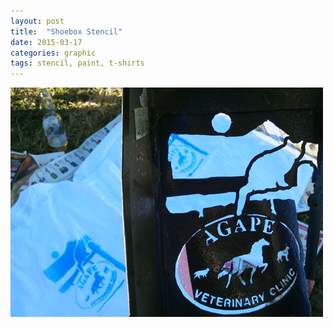 ```yaml
---
layout: post
title:  "Shoebox Stencil"
date: 2015-03-17
categories: graphic
tags: stencil, paint, t-shirts
---
```


<a href="/img/shoeboxstencil2.png" class="swipebox" title="Shoebox Stencil">
<img src="/img/shoeboxstencil2.png" alt="Shoebox Stencil" class="img-responsive">
</a>
